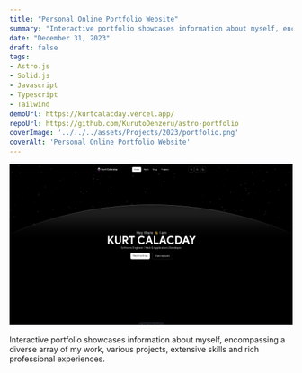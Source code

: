 ```yaml
---
title: "Personal Online Portfolio Website"
summary: "Interactive portfolio showcases information about myself, encompassing a diverse array of my work, various projects, extensive skills and rich professional experiences."
date: "December 31, 2023"
draft: false
tags:
- Astro.js
- Solid.js
- Javascript
- Typescript
- Tailwind
demoUrl: https://kurtcalacday.vercel.app/
repoUrl: https://github.com/KurutoDenzeru/astro-portfolio
coverImage: '../../../assets/Projects/2023/portfolio.png'
coverAlt: 'Personal Online Portfolio Website'
---
```


![coverImage](../../../assets/Projects/2023/portfolio.png)

Interactive portfolio showcases information about myself, encompassing a diverse array of my work, various projects, extensive skills and rich professional experiences.